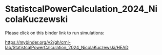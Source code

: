 # StatistcalPowerCalculation_2024_NicolaKuczewski

Please click on this binder link to run simulations:

https://mybinder.org/v2/gh/crnl-lab/StatistcalPowerCalculation_2024_NicolaKuczewski/HEAD